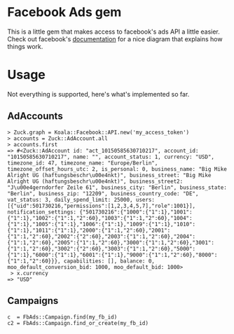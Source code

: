 Facebook Ads gem
================

This is a little gem that makes access to facebook's 
ads API a little easier. Check out facebook's
[documentation](https://developers.facebook.com/docs/reference/ads-api/)
for a nice diagram that explains how things work.

Usage
=====

Not everything is supported, here's what's implemented
so far.

AdAccounts
----------

    > Zuck.graph = Koala::Facebook::API.new('my_access_token')
    > accounts = Zuck::AdAccount.all
    > accounts.first
    => #<Zuck::AdAccount id: "act_10150585630710217", account_id: "10150585630710217", name: "", account_status: 1, currency: "USD", timezone_id: 47, timezone_name: "Europe/Berlin", timezone_offset_hours_utc: 2, is_personal: 0, business_name: "Big Mike Alright UG (haftungsbeschr\u00e4nkt)", business_street: "Big Mike Alright UG (haftungsbeschr\u00e4nkt)", business_street2: "J\u00e4gerndorfer Zeile 61", business_city: "Berlin", business_state: "Berlin", business_zip: "12209", business_country_code: "DE", vat_status: 3, daily_spend_limit: 25000, users: [{"uid":501730216,"permissions":[1,2,3,4,5,7],"role":1001}], notification_settings: {"501730216":{"1000":{"1":1},"1001":{"1":1},"1002":{"1":1,"2":60},"1003":{"1":1,"2":60},"1004":{"1":1},"1005":{"1":1},"1006":{"1":1},"1009":{"1":1},"1010":{"1":1},"1011":{"1":1},"2000":{"1":1,"2":60},"2001":{"1":1,"2":60},"2002":{"2":60},"2003":{"1":1,"2":60},"2004":{"1":1,"2":60},"2005":{"1":1,"2":60},"3000":{"1":1,"2":60},"3001":{"1":1,"2":60},"3002":{"2":60},"3003":{"1":1,"2":60},"5000":{"1":1},"6000":{"1":1},"6001":{"1":1},"9000":{"1":1,"2":60},"8000":{"1":1,"2":60}}}, capabilities: [], balance: 0, moo_default_conversion_bid: 1000, moo_default_bid: 1000> 
     > x.currency
    => "USD"    

Campaigns
---------

    c  = FbAds::Campaign.find(my_fb_id)
    c2 = FbAds::Campaign.find_or_create(my_fb_id)

